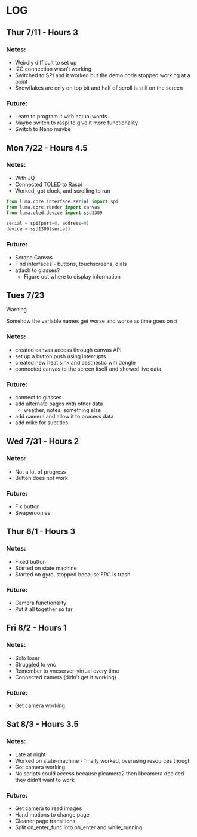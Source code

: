 # LOG
## Thur 7/11 - Hours 3
### Notes:
- Weirdly difficult to set up
- I2C connection wasn’t working
- Switched to SPI and it worked but the demo code stopped working at a point
- Snowflakes are only on top bit and half of scroll is still on the screen
### Future:
- Learn to program it with actual words
- Maybe switch to raspi to give it more functionality
- Switch to Nano maybe

## Mon 7/22 - Hours 4.5
### Notes:
- With JQ
- Connected TOLED to Raspi
- Worked, got clock, and scrolling to run
```python
from luma.core.interface.serial import spi
from luma.core.render import canvas
from luma.oled.device import ssd1309

serial = spi(port=0, address=0)
device = ssd1309(serial)
```

### Future: 
- Scrape Canvas
- Find interfaces - buttons, touchscreens, dials
- attach to glasses?
  - Figure out where to display information

## Tues 7/23
> [!Warning]
> Somehow the variable names get worse and worse as time goes on :(
### Notes:
- created canvas access through canvas API
- set up a button push using interrupts
- created new heat sink and aesthestic wifi dongle
- connected canvas to the screen itself and showed live data

### Future:
- connect to glasses
- add alternate pages with other data
  - weather, notes, something else
- add camera and allow it to process data
- add mike for subtitles

## Wed 7/31 - Hours 2 
### Notes:
- Not a lot of progress
- Button does not work

### Future: 
- Fix button
- Swaperoonies


## Thur 8/1 - Hours 3
### Notes:
- Fixed button
- Started on state machine
- Started on gyro, stopped because FRC is trash

### Future:
- Camera functionality
- Put it all together so far

## Fri 8/2 - Hours 1 
### Notes:
- Solo loser
- Struggled to vnc
- Remember to vncserver-virtual every time
- Connected camera (didn’t get it working)

### Future:
- Get camera working

## Sat 8/3 - Hours 3.5
### Notes:
- Late at night
- Worked on state-machine - finally worked, overusing resources though
- Got camera working
- No scripts could access because picamera2 then libcamera decided they didn’t want to work

### Future:
- Get camera to read images
- Hand motions to change page
- Cleaner page transitions
- Split on_enter_func into on_enter and while_running
